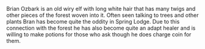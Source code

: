 Brian Ozbark is an old wiry elf with long white hair that has many twigs and other pieces of the forest woven into it. Often seen talking to trees and other plants Bran has become quite the oddity in Spring Lodge. Due to this connection with the forest he has also become quite an adapt healer and is willing to make potions for those who ask though he does charge coin for them.